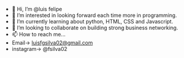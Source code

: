 - 👋 Hi, I’m @luis felipe
- 👀 I’m interested in looking forward each time more in programming.
- 🌱 I’m currently learning about python, HTML, CSS and Javascript.
- 💞️ I’m looking to collaborate on building strong business networking.
- 📫 How to reach me...
- Email-> luisfgsilva02@gmail.com
- instagram-> @fsilva02

<!---
luisfelipegs02/luisfelipegs02 is a ✨ special ✨ repository because its `README.md` (this file) appears on your GitHub profile.
You can click the Preview link to take a look at your changes.
---!>
